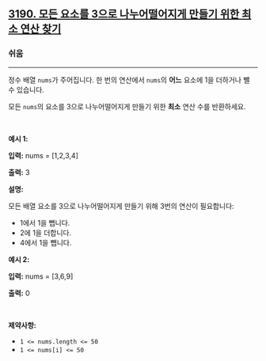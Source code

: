 <h2><a href="https://leetcode.com/problems/find-minimum-operations-to-make-all-elements-divisible-by-three">3190. 모든 요소를 3으로 나누어떨어지게 만들기 위한 최소 연산 찾기</a></h2><h3>쉬움</h3><hr><p>정수 배열 <code>nums</code>가 주어집니다. 한 번의 연산에서 <code>nums</code>의 <strong>어느</strong> 요소에 1을 더하거나 뺄 수 있습니다.</p>

<p>모든 <code>nums</code>의 요소를 3으로 나누어떨어지게 만들기 위한 <strong>최소</strong> 연산 수를 반환하세요.</p>

<p>&nbsp;</p>
<p><strong class="example">예시 1:</strong></p>

<div class="example-block">
<p><strong>입력:</strong> <span class="example-io">nums = [1,2,3,4]</span></p>

<p><strong>출력:</strong> <span class="example-io">3</span></p>

<p><strong>설명:</strong></p>

<p>모든 배열 요소를 3으로 나누어떨어지게 만들기 위해 3번의 연산이 필요합니다:</p>

<ul>
	<li>1에서 1을 뺍니다.</li>
	<li>2에 1을 더합니다.</li>
	<li>4에서 1을 뺍니다.</li>
</ul>
</div>

<p><strong class="example">예시 2:</strong></p>

<div class="example-block">
<p><strong>입력:</strong> <span class="example-io">nums = [3,6,9]</span></p>

<p><strong>출력:</strong> <span class="example-io">0</span></p>
</div>

<p>&nbsp;</p>
<p><strong>제약사항:</strong></p>

<ul>
	<li><code>1 &lt;= nums.length &lt;= 50</code></li>
	<li><code>1 &lt;= nums[i] &lt;= 50</code></li>
</ul>